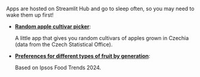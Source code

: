 Apps are hosted on Streamlit Hub and go to sleep often, so you may need to wake them up first!

- [**Random apple cultivar picker**](https://jablko-pro-tebe.streamlit.app/):

     A little app that gives you random cultivars of apples grown in Czechia (data from the Czech Statistical Office).

- [**Preferences for different types of fruit by generation**](https://generation-fruit-slot-machine.streamlit.app/):

     Based on Ipsos Food Trends 2024.
